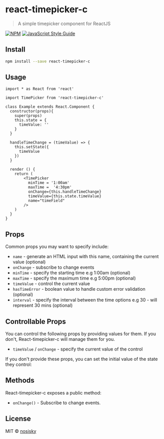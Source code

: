 # react-timepicker-c

> A simple timepicker component for ReactJS

[![NPM](https://img.shields.io/npm/v/react-timepicker-c.svg)](https://www.npmjs.com/package/react-timepicker-c) [![JavaScript Style Guide](https://img.shields.io/badge/code_style-standard-brightgreen.svg)](https://standardjs.com)

## Install

```bash
npm install --save react-timepicker-c
```

## Usage

```tsx
import * as React from 'react'

import TimePicker from 'react-timepicker-c'

class Example extends React.Component {
  constructor(props){
    super(props)
    this.state = {
      timeValue: ''
    }
  }

  handleTimeChange = (timeValue) => {
    this.setState({
      timeValue
    })
  } 

  render () {
    return (
        <TimePicker
          minTime = '1:00am'
          maxTime =  '4:30pm'
          onChange={this.handleTimeChange}
          timeValue={this.state.timeValue}
          name="timeField"
        />
    )
  }
}
```


## Props

Common props you may want to specify include:

- `name` - generate an HTML input with this name, containing the current value (optional)
- `onChange` - subscribe to change events
- `minTime` - specify the starting time e.g 1:00am (optional)
- `maxTime` - specify the maximum time e.g 5:00pm (optional)
- `timeValue` - control the current value
- `hasTimeError` - boolean value to handle custom error validation (optional)
- `interval` - specify the interval between the time options e.g 30 - will represent 30 mins (optional)

## Controllable Props

You can control the following props by providing values for them. If you don't, React-timepicker-c will manage them for you.

- `timeValue` / `onChange` - specify the current value of the control

If you don't provide these props, you can set the initial value of the state they control:

## Methods

React-timepicker-c exposes a public method:

- `onChange()` - Subscribe to change events.


## License

MIT © [nosisky](https://github.com/nosisky)
